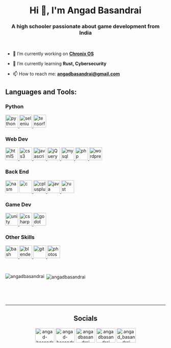 <h1 align="center">Hi 👋, I'm Angad Basandrai</h1> 
<h3 align="center">A high schooler passionate about game development from India</h3>

<br/>


- 🔭 I’m currently working on **<a href="https://github.com/AngadBasandrai/chronix-os-x86-asm">Chronix OS</a>**

- 🌱 I’m currently learning **Rust, Cybersecurity**

- 📫 How to reach me: **angadbasandrai@gmail.com**


 <h2 align="left">Languages and Tools:</h3> <p align="left"> 
 <h3 align="left">Python </h4>
 <a href="https://www.python.org" target="_blank" rel="noreferrer"> <img src="https://skillicons.dev/icons?i=python" alt="python" width="40" height="40"/> </a> 
<a href="https://www.selenium.dev" target="_blank" rel="noreferrer"> <img src="https://skillicons.dev/icons?i=selenium" alt="selenium" width="40" height="40"/> </a> 
<a href="https://www.tensorflow.org" target="_blank" rel="noreferrer"> <img src="https://skillicons.dev/icons?i=tensorflow" alt="tensorflow" width="40" height="40"/> </a> 

<h3 align="left">Web Dev</h4>
 <a href="https://www.w3.org/html/" target="_blank" rel="noreferrer"> <img src="https://skillicons.dev/icons?i=html" alt="html5" width="40" height="40"/> </a> 
 <a href="https://www.w3schools.com/css/" target="_blank" rel="noreferrer"> <img src="https://skillicons.dev/icons?i=css" alt="css3" width="40" height="40"/> </a> 
  <a href="https://developer.mozilla.org/en-US/docs/Web/JavaScript" target="_blank" rel="noreferrer"> <img src="https://skillicons.dev/icons?i=js" alt="javascript" width="40" height="40"/> </a> 
  <a href="https://jquery.com/" target="_blank" rel="noreferrer"> <img src="https://skillicons.dev/icons?i=jquery" alt="jQuery" width="40" height="40"/> </a> 
   <a href="https://www.mysql.com/" target="_blank" rel="noreferrer"> <img src="https://skillicons.dev/icons?i=mysql" alt="mysql" width="40" height="40"/> </a>
 <a href="https://www.php.net" target="_blank" rel="noreferrer"> <img src="https://skillicons.dev/icons?i=php" alt="php" width="40" height="40"/> </a> 
  <a href="https://wordpress.com/" target="_blank" rel="noreferrer"> <img src="https://skillicons.dev/icons?i=wordpress" alt="wordpress" width="40" height="40"/> </a> 

<h3 align="left">Back End</h4>
  <a href="https://www.nasm.us" target="_blank" rel="noreferrer"><img src="https://www.nasm.us/images/nasm.png" alt="nasm" width="40" height="40"/></a>
 <a href="https://www.cprogramming.com/" target="_blank" rel="noreferrer"> <img src="https://skillicons.dev/icons?i=c" alt="c" width="40" height="40"/> </a> 
 <a href="https://cplusplus.com/" target="_blank" rel="noreferrer"> <img src="https://skillicons.dev/icons?i=cpp" alt="cplusplus" width="40" height="40"/> </a> 
  <a href="https://www.java.com" target="_blank" rel="noreferrer"> <img src="https://skillicons.dev/icons?i=java" alt="java" width="40" height="40"/> </a>
<a href="https://www.rust-lang.org" target="_blank" rel="noreferrer"> <img src="https://skillicons.dev/icons?i=rust" alt="rust" width="40" height="40"/> </a>  

<h3 align ="left">Game Dev</h4>

<a href="https://unity.com/" target="_blank" rel="noreferrer"> <img src="https://skillicons.dev/icons?i=unity" alt="unity" width="40" height="40"/> </a>
<a href="https://www.w3schools.com/cs/" target="_blank" rel="noreferrer"> <img src="https://skillicons.dev/icons?i=cs" alt="csharp" width="40" height="40"/> </a>
<a href="https://godotengine.org/" target="_blank" rel="noreferrer"> <img src="https://skillicons.dev/icons?i=godot" alt="godot" width="40" height="40"/> </a>

<h3 align="left">Other Skills</h4>
 <a href="https://www.gnu.org/software/bash/" target="_blank" rel="noreferrer"> <img src="https://skillicons.dev/icons?i=bash" alt="bash" width="40" height="40"/> </a> 
 <a href="https://www.blender.org/" target="_blank" rel="noreferrer"> <img src="https://skillicons.dev/icons?i=blender" alt="blender" width="40" height="40"/> </a> 
 <a href="https://git-scm.com/" target="_blank" rel="noreferrer"> <img src="https://skillicons.dev/icons?i=git" alt="git" width="40" height="40"/> </a> 
  <a href="https://www.photoshop.com/en" target="_blank" rel="noreferrer"> <img src="https://skillicons.dev/icons?i=photoshop" alt="photoshop" width="40" height="40"/> </a>
</p>
  <br/>
   <p><img align="left" src="https://github-readme-stats.vercel.app/api/top-langs/?username=AngadBasandrai&layout=compact&theme=codeSTACKr&langs_count=16" alt="angadbasandrai" /></p> 
   <p>&nbsp;<img align="center" src="https://github-readme-stats.vercel.app/api/?username=AngadBasandrai&layout=compact&theme=codeSTACKr" alt="angadbasandrai" /></p>

<br/><br/><br/><hr/>
<h2 align="center">Socials</h3>
 <p align="center">
   <a href="https://github.com/AngadBasandrai" target="blank"><img align="center" src="https://skillicons.dev/icons?i=github" alt="angad-basandrai" height="45" width="60" /></a> 
  <a href="https://linkedin.com/in/angad-basandrai-5087942ba" target="blank"><img align="center" src="https://skillicons.dev/icons?i=linkedin" alt="angad-basandrai-5087942ba" height="45" width="60" /></a> 
  <a href="https://kaggle.com/angadbasandrai" target="blank"><img align="center" src="https://raw.githubusercontent.com/rahuldkjain/github-profile-readme-generator/master/src/images/icons/Social/kaggle.svg" alt="angadbasandrai" height="45" width="60" /></a> 
  <a href="https://www.codechef.com/users/angadbasandrai" target="blank"><img align="center" src="https://cdn.jsdelivr.net/npm/simple-icons@3.1.0/icons/codechef.svg" alt="angadbasandrai" height="45" width="60" /></a>
   <a href="https://www.leetcode.com/angad_basandrai" target="blank"><img align="center" src="https://raw.githubusercontent.com/rahuldkjain/github-profile-readme-generator/master/src/images/icons/Social/leet-code.svg" alt="angad_basandrai" height="45" width="60" /></a> </p>
